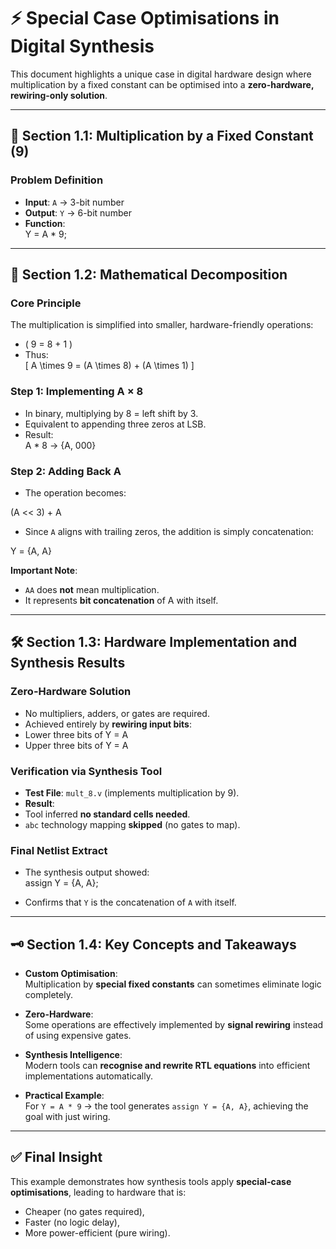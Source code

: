# ⚡ Special Case Optimisations in Digital Synthesis

This document highlights a unique case in digital hardware design where multiplication by a fixed constant can be optimised into a **zero-hardware, rewiring-only solution**.

---

## 🔢 Section 1.1: Multiplication by a Fixed Constant (9)

### Problem Definition
- **Input**: `A` → 3-bit number  
- **Output**: `Y` → 6-bit number  
- **Function**:  
Y = A * 9;


---

## 🧮 Section 1.2: Mathematical Decomposition

### Core Principle
The multiplication is simplified into smaller, hardware-friendly operations:

- \( 9 = 8 + 1 \)  
- Thus:  
\[
A \times 9 = (A \times 8) + (A \times 1)
\]

### Step 1: Implementing A × 8
- In binary, multiplying by 8 = left shift by 3.  
- Equivalent to appending three zeros at LSB.  
- Result:  
A * 8 → {A, 000}

### Step 2: Adding Back A
- The operation becomes:  

(A << 3) + A
- Since `A` aligns with trailing zeros, the addition is simply concatenation:

Y = {A, A}

**Important Note**:  
- `AA` does **not** mean multiplication.  
- It represents **bit concatenation** of A with itself.  

---

## 🛠️ Section 1.3: Hardware Implementation and Synthesis Results

### Zero-Hardware Solution
- No multipliers, adders, or gates are required.  
- Achieved entirely by **rewiring input bits**:
- Lower three bits of Y = A  
- Upper three bits of Y = A  

### Verification via Synthesis Tool
- **Test File**: `mult_8.v` (implements multiplication by 9).  
- **Result**:  
- Tool inferred **no standard cells needed**.  
- `abc` technology mapping **skipped** (no gates to map).  

### Final Netlist Extract
- The synthesis output showed:  
assign Y = {A, A};

- Confirms that `Y` is the concatenation of `A` with itself.

---

## 🗝️ Section 1.4: Key Concepts and Takeaways

- **Custom Optimisation**:  
Multiplication by **special fixed constants** can sometimes eliminate logic completely.  

- **Zero-Hardware**:  
Some operations are effectively implemented by **signal rewiring** instead of using expensive gates.  

- **Synthesis Intelligence**:  
Modern tools can **recognise and rewrite RTL equations** into efficient implementations automatically.  

- **Practical Example**:  
For `Y = A * 9` → the tool generates `assign Y = {A, A}`, achieving the goal with just wiring.

---

## ✅ Final Insight
This example demonstrates how synthesis tools apply **special-case optimisations**, leading to hardware that is:  
- Cheaper (no gates required),  
- Faster (no logic delay),  
- More power-efficient (pure wiring).  

